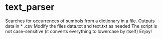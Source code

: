 # text_parser
Searches for occurrences of sumbols from a dictionary in a file. Outputs data in * .csv
Modify the files data.txt and text.txt as needed
The script is not case-sensitive (it converts everything to lowercase by itself)
Enjoy!
